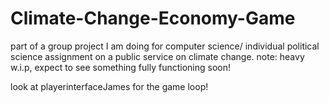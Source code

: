 # Climate-Change-Economy-Game
part of a group project I am doing for computer science/ individual political science assignment on a public service on climate change. note: heavy w.i.p, expect to see something fully functioning soon!

look at playerinterfaceJames for the game loop!
